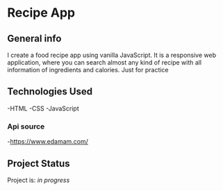 # Recipe App

## General info

I create a food recipe app using vanilla JavaScript. It is a responsive web application, where you can search almost any kind of recipe with all information of ingredients and calories.
Just for practice

## Technologies Used

-HTML
-CSS
-JavaScript

### Api source

-https://www.edamam.com/

## Project Status

Project is: _in progress_
